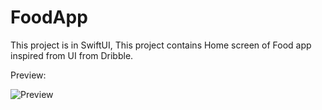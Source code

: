 # FoodApp
This project is in SwiftUI, This project contains Home screen of Food app inspired from UI from Dribble.

Preview:

![Preview](https://github.com/jogasinghbajwa/FoodApp/blob/master/Preview.gif)
